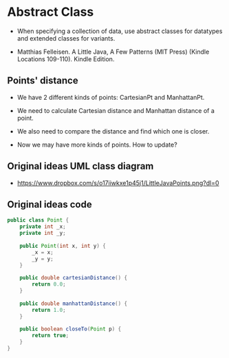 # Abstract Class
+ When specifying a collection of data, 
use abstract classes for datatypes and 
extended classes for variants.
  
+ Matthias Felleisen. 
A Little Java, A Few Patterns (MIT Press) 
(Kindle Locations 109-110). Kindle Edition. 

## Points' distance
+ We have 2 different kinds of points: CartesianPt and ManhattanPt.
+ We need to calculate Cartesian distance and 
Manhattan distance of a point.

+ We also need to compare the distance and find which one is closer.

+ Now we may have more kinds of points. How to update?


## Original ideas UML class diagram
+ https://www.dropbox.com/s/o17iiwkxe1p45j1/LittleJavaPoints.png?dl=0

## Original ideas code
```JAVA
public class Point {
    private int _x;
    private int _y;
    
    public Point(int x, int y) {
        _x = x;
        _y = y;
    }
    
    public double cartesianDistance() {
        return 0.0;
    }
    
    public double manhattanDistance() {
        return 1.0;
    }
    
    public boolean closeTo(Point p) {
        return true;
    }
}
```
